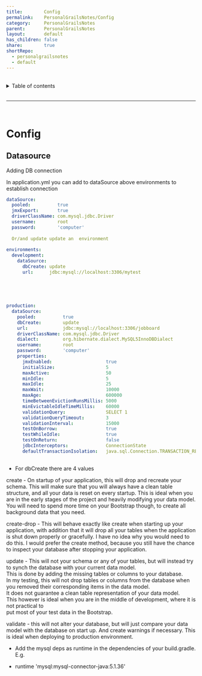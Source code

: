 ```yaml
---  
title:        Config    
permalink:    PersonalGrailsNotes/Config    
category:     PersonalGrailsNotes    
parent:       PersonalGrailsNotes    
layout:       default    
has_children: false    
share:        true    
shortRepo:    
  - personalgrailsnotes    
  - default    
---  
```

    
    
<br/>    
    
<details markdown="block">    
<summary>    
Table of contents    
</summary>    
{: .text-delta }    
1. TOC    
{:toc}    
</details>    
    
<br/>    
    
***    
    
<br/>    
    
# Config    
    
## Datasource    
    
Adding DB connection    
    
In application.yml you can add to dataSource above environments to establish connection    
    
```yml    
dataSource:    
  pooled:          true    
  jmxExport:       true    
  driverClassName: com.mysql.jdbc.Driver    
  username:        root    
  password:        'computer'    
    
  Or/and update update an  environment    
    
environments:    
  development:    
    dataSource:    
      dbCreate: update    
      url:      jdbc:mysql://localhost:3306/mytest    
    
    
    
    
    
production:    
  dataSource:    
    pooled:          true    
    dbCreate:        update    
    url:             jdbc:mysql://localhost:3306/jobboard    
    driverClassName: com.mysql.jdbc.Driver    
    dialect:         org.hibernate.dialect.MySQL5InnoDBDialect    
    username:        root    
    password:        'computer'    
    properties:    
      jmxEnabled:                    true    
      initialSize:                   5    
      maxActive:                     50    
      minIdle:                       5    
      maxIdle:                       25    
      maxWait:                       10000    
      maxAge:                        600000    
      timeBetweenEvictionRunsMillis: 5000    
      minEvictableIdleTimeMillis:    60000    
      validationQuery:               SELECT 1    
      validationQueryTimeout:        3    
      validationInterval:            15000    
      testOnBorrow:                  true    
      testWhileIdle:                 true    
      testOnReturn:                  false    
      jdbcInterceptors:              ConnectionState    
      defaultTransactionIsolation:   java.sql.Connection.TRANSACTION_READ_COMMITTED    
    
 ```    
    
- For dbCreate there are 4 values    
    
create - On startup of your application, this will drop and recreate your schema. This will make sure that you will always have a clean table structure, and all your data is reset on every startup. This is ideal when you are in the early stages of the project and heavily modifying your data model. You will need to spend more time on your Bootstrap though, to create all background data that you need.    
    
create-drop - This will behave exactly like create when starting up your application, with addition that it will drop all your tables when the application is shut down properly or gracefully. I have no idea why you would need to do this. I would prefer the create method, because you still have the chance to inspect your database after stopping your application.    
    
update - This will not your schema or any of your tables, but will instead try to synch the database with your current data model.    
This is done by adding the missing tables or columns to your database.    
In my testing, this will not drop tables or columns from the database when you removed their corresponding items in the data model.    
It does not guarantee a clean table representation of your data model.    
This however is ideal when you are in the middle of development, where it is not practical to    
put most of your test data in the Bootstrap.    
    
validate - this will not alter your database, but will just compare your data model with the database on start up. And create warnings if necessary. This is ideal when deploying to production environment.    
    
- Add the mysql deps as runtime in the dependencies of your build.gradle. E.g.    
    
- runtime 'mysql:mysql-connector-java:5.1.36' 